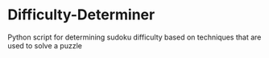 # Difficulty-Determiner
Python script for determining sudoku difficulty based on techniques that are used to solve a puzzle

